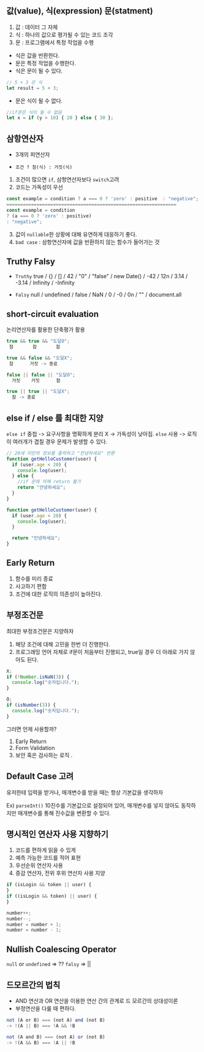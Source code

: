 ## 값(value), 식(expression) 문(statment)

1. 값 : 데이터 그 자체
2. 식 : 하나의 값으로 평가될 수 있는 코드 조각
3. 문 : 프로그램에서 특정 작업을 수행

- 식은 값을 반환한다.
- 문은 특정 작업을 수행한다.
- 식은 문이 될 수 있다.

```javascript
// 5 + 3 은 식
let result = 5 + 3;
```

- 문은 식이 될 수 없다.

```javascript
//if문은 식이 될 수 없음
let x = if (y > 10) { 20 } else { 30 };
```

## 삼항연산자

- 3개의 피연산자

- `조건 ? 참(식) : 거짓(식)`

1. 조건이 많으면 `if`, 삼항연산자보다 `switch`고려
2. 코드는 가독성이 우선

```javascript
const example = condition ? a === 0 ? 'zero' : positive  : "negative";
==============================================================
const example = condition
? (a === 0 ? 'zero' : positive)
: "negative";
```

3. 값이 `nullable`한 상황에 대해 유연하게 대응하기 좋다.
4. `bad case` : 삼항연산자에 값을 반환하지 않는 함수가 들어가는 것

## Truthy Falsy

- `Truthy`
  true / {} / [] / 42 / "0" / "false" / new Date() / -42 / 12n / 3.14 / -3.14 / Infinity / -Infinity

- `Falsy`
  null / undefined / false / NaN / 0 / -0 / 0n / "" / document.all

## short-circuit evaluation

논리연산자를 활용한 단축평가 활용

```javascript
true && true && "도달O";
 참       참       참

true && false && "도달X";
 참      거짓 -> 종료

false || false || "도달O";
  거짓    거짓      참

true || true || "도달X";
  참 -> 종료

```

## else if / else 를 최대한 지양

`else if` 중첩 -> 요구사항을 명확하게 분리 X -> 가독성이 낮아짐.
`else` 사용 -> 로직이 여러개가 겹칠 경우 문제가 발생할 수 있다.

```javascript
// 20세 미만의 정보를 출력하고 "안녕하세요" 반환
function getHelloCustomer(user) {
  if (user.age < 20) {
    console.log(user);
  } else {
    //if 문에 의해 return 불가
    return "안녕하세요";
  }
}

function getHelloCustomer(user) {
  if (user.age < 20) {
    console.log(user);
  }

  return "안녕하세요";
}
```

## Early Return

1. 함수를 미리 종료
2. 사고하기 편함
3. 조건에 대한 로직의 의존성이 높아진다.

## 부정조건문

최대한 부정조건문은 지양하자

1. 해당 조건에 대해 고민을 한번 더 진행한다.
2. 프로그래밍 언어 자체로 if문이 처음부터 진행되고, true일 경우 더 아래로 가지 않아도 된다.

```javascript
X;
if (!Number.isNaN(3)) {
  console.log("숫자입니다.");
}

O;
if (isNumber(3)) {
  console.log("숫자입니다.");
}
```

그러면 언제 사용할까?

1. Early Return
2. Form Validation
3. 보안 혹은 검사하는 로직
   .

## Default Case 고려

유저한테 입력을 받거나, 매개변수를 받을 때는 항상 기본값을 생각하자

Ex) `parseInt()` 10진수를 기본값으로 설정되어 있어, 매개변수를 넣지 않아도 동작하지만 매개변수를 통해 진수값을 변환할 수 있다.

## 명시적인 연산자 사용 지향하기

1. 코드를 편하게 읽을 수 있게
2. 예측 가능한 코드를 적어 표현
3. 우선순위 연산자 사용
4. 증감 연산자, 전위 후위 연산자 사용 지양

```javascript
if (isLogin && token || user) {
}
if ((isLogin && token) || user) {
}

number++;
number--;
number = number + 1;
number = number - 1;
```

## Nullish Coalescing Operator

`null` or `undefined` => ??
`falsy` => ||

## 드모르간의 법칙

- AND 연산과 OR 연산을 이용한 연산 간의 관계로 드 모르간의 상대성이론
- 부정연산을 다룰 때 편하다.

```javascript
not (A or B) === (not A) and (not B)
-> !(A || B) === !A && !B

not (A and B) === (not A) or (not B)
-> !(A && B) === !A || !B
```
